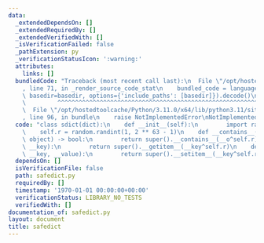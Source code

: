 ```yaml
---
data:
  _extendedDependsOn: []
  _extendedRequiredBy: []
  _extendedVerifiedWith: []
  _isVerificationFailed: false
  _pathExtension: py
  _verificationStatusIcon: ':warning:'
  attributes:
    links: []
  bundledCode: "Traceback (most recent call last):\n  File \"/opt/hostedtoolcache/Python/3.11.0/x64/lib/python3.11/site-packages/onlinejudge_verify/documentation/build.py\"\
    , line 71, in _render_source_code_stat\n    bundled_code = language.bundle(stat.path,\
    \ basedir=basedir, options={'include_paths': [basedir]}).decode()\n          \
    \         ^^^^^^^^^^^^^^^^^^^^^^^^^^^^^^^^^^^^^^^^^^^^^^^^^^^^^^^^^^^^^^^^^^^^^^^^^^^^^^^^^\n\
    \  File \"/opt/hostedtoolcache/Python/3.11.0/x64/lib/python3.11/site-packages/onlinejudge_verify/languages/python.py\"\
    , line 96, in bundle\n    raise NotImplementedError\nNotImplementedError\n"
  code: "class sdict(dict):\n    def __init__(self):\n        import random\n    \
    \    self.r = random.randint(1, 2 ** 63 - 1)\n    def __contains__(self, __o:\
    \ object) -> bool:\n        return super().__contains__(__o^self.r)\n    def __getitem__(self,\
    \ __key):\n        return super().__getitem__(__key^self.r)\n    def __setitem__(self,\
    \ __key, __value):\n        return super().__setitem__(__key^self.r, __value)"
  dependsOn: []
  isVerificationFile: false
  path: safedict.py
  requiredBy: []
  timestamp: '1970-01-01 00:00:00+00:00'
  verificationStatus: LIBRARY_NO_TESTS
  verifiedWith: []
documentation_of: safedict.py
layout: document
title: safedict
---
```

